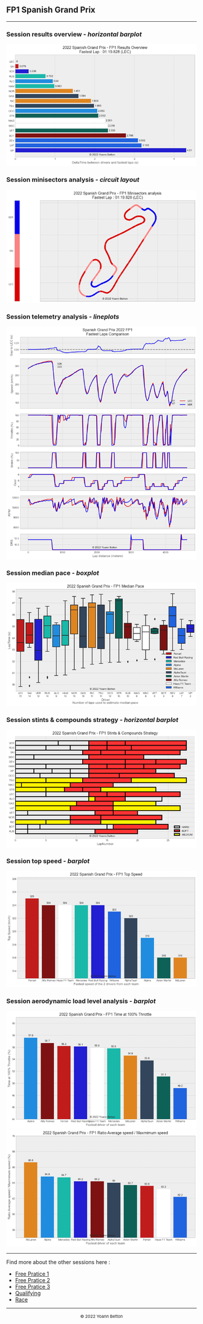 ## FP1 Spanish Grand Prix

---

### Session results overview - *horizontal barplot*

<img src="/output/2022-05-22_Spanish_Grand_Prix/fp1_results_overview_white.png?raw=true"/>

### Session minisectors analysis - *circuit layout*

<img src="/output/2022-05-22_Spanish_Grand_Prix/fp1_minisectors_analysis_white.png?raw=true"/>

### Session telemetry analysis - *lineplots*

<img src="/output/2022-05-22_Spanish_Grand_Prix/fp1_telemetry_analysis_white.png?raw=true"/>

### Session median pace - *boxplot*

<img src="/output/2022-05-22_Spanish_Grand_Prix/fp1_median_pace_white.png?raw=true"/>

### Session stints & compounds strategy - *horizontal barplot*

<img src="/output/2022-05-22_Spanish_Grand_Prix/fp1_stints_compounds_stategy_white.png?raw=true"/>

### Session top speed - *barplot*

<img src="/output/2022-05-22_Spanish_Grand_Prix/topspeed_fp1_white.png?raw=true"/>

### Session aerodynamic load level analysis - *barplot*

<img src="/output/2022-05-22_Spanish_Grand_Prix/fp1_maximum_throttle_white.png?raw=true"/>

<img src="/output/2022-05-22_Spanish_Grand_Prix/fp1_speed_ratio_white.png?raw=true"/>

--- 

Find more about the other sessions here :
  - [Free Pratice 1](/page/FP1/2022-05-22_Spanish_Grand_Prix)  
  - [Free Pratice 2](/page/FP2/2022-05-22_Spanish_Grand_Prix) 
  - [Free Pratice 3](/page/FP3/2022-05-22_Spanish_Grand_Prix)
  - [Qualifying](/page/Qualifying/2022-05-22_Spanish_Grand_Prix) 
  - [Race](/page/Race/2022-05-22_Spanish_Grand_Prix)

---

<div style="text-align: center">
  <p style="font-size:11px">&copy; 2022 Yoann Betton</p>
</div>

<!-- ---

<p style="font-size:11px">Page generated from <a href="https://github.com/yoannbtn/yoannbtn.github.io">github.com/yoannbtn</a>.</p> -->